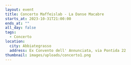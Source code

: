 ```yaml
---
layout: event
title: Concerto Maffeislab - La Danse Macabre
starts_at: 2023-10-31T21:00:00
ends_at: ""
all_day: false
tags:
  - Concerto
location:
  city: Abbiategrasso
  address: Ex Convento dell' Annunciata, via Pontida 22
thumbnail: images/uploads/concerto1.png
---
```

